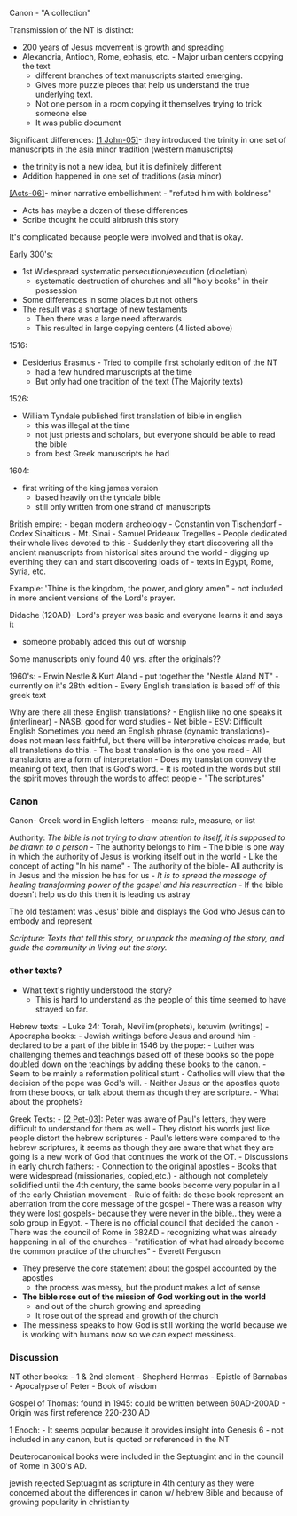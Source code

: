 Canon - "A collection"

Transmission of the NT is distinct: 
- 200 years of Jesus movement is growth and spreading 
- Alexandria, Antioch, Rome, ephasis, etc. - Major urban centers copying the text 
	- different branches of text manuscripts started emerging. 
	- Gives more puzzle pieces that help us understand the true underlying text.
	- Not one person in a room copying it themselves trying to trick someone else
	- It was public document


Significant differences:
[[1 John-05]](5-8)- they introduced the trinity in one set of manuscripts in the asia minor tradition (western manuscripts)
- the trinity is not a new idea, but it is definitely different
- Addition happened in one set of traditions (asia minor)

[[Acts-06]](8-9)- minor narrative embellishment - "refuted him with boldness"
- Acts has maybe a dozen of these differences
- Scribe thought he could airbrush this story

It's complicated because people were involved and that is okay. 

Early 300's:
- 1st Widespread systematic persecution/execution (diocletian)
	- systematic destruction of churches and all "holy books" in their possession
- Some differences in some places but not others
- The result was a shortage of new testaments
	- Then there was a large need afterwards
	- This resulted in large copying centers (4 listed above)

1516:
- Desiderius Erasmus - Tried to compile first scholarly edition of the NT
	- had a few hundred manuscripts at the time
	- But only had one tradition of the text (The Majority texts)

1526: 
- William Tyndale published first translation of bible in english
	- this was illegal at the time 
	- not just priests and scholars, but everyone should be able to read the bible
	- from best Greek manuscripts he had

1604: 
- first writing of the king james version
	- based heavily on the tyndale bible 
	- still only written from one strand of manuscripts

British empire: 
	- began modern archeology 
	- Constantin von Tischendorf - Codex Sinaiticus - Mt. Sinai
	- Samuel Prideaux Tregelles
		-  People dedicated their whole lives devoted to this
	- Suddenly they start discovering all the ancient manuscripts from historical sites around the world 
		- digging up everthing they can and start discovering loads of 
		- texts in Egypt, Rome, Syria, etc.

Example:
'Thine is the kingdom, the power, and glory amen" - not included in more ancient versions of the Lord's prayer.

Didache (120AD)- Lord's prayer was basic and everyone learns it and says it
- someone probably added this out of worship

Some manuscripts only found 40 yrs. after the originals??

1960's: 
	- Erwin Nestle & Kurt Aland
		- put together the "Nestle Aland NT"
			- currently on it's 28th edition
		- Every English translation is based off of this greek text 

Why are there all these English translations? 
	- English like no one speaks it (interlinear)
	- NASB: good for word studies
	- Net bible
	- ESV: Difficult English
Sometimes you need an English phrase (dynamic translations)- does not mean less faithful, but there will be interpretive choices made, but all translations do this.
	- The best translation is the one you read
	- All translations are a form of interpretation
	- Does my translation convey the meaning of text, then that is God's word. 
		- It is rooted in the words but still the spirit moves through the words to affect people
		- "The scriptures"

### Canon
Canon- Greek word in English letters
	- means: rule, measure, or list

Authority:
	*The bible is not trying to draw attention to itself, it is supposed to be drawn to a person*
	- The authority belongs to him
	- The bible is one way in which the authority of Jesus is working itself out in the world
		- Like the concept of acting "In his name"
	- The authority of the bible- All authority is in Jesus and the mission he has for us
		- *It is to spread the message of healing transforming power of the gospel and his resurrection*
			- If the bible doesn't help us do this then it is leading us astray

The old testament was Jesus' bible and displays the God who Jesus can to embody and represent

*Scripture: Texts that tell this story, or unpack the meaning of the story, and guide the community in living out the story.*

### other texts? 
- What text's rightly understood the story? 
	- This is hard to understand as the people of this time seemed to have strayed so far.

Hebrew texts: 
	- Luke 24: Torah, Nevi'im(prophets), ketuvim (writings)
	- Apocrapha books: 
		- Jewish writings before Jesus and around him
		- declared to be a part of the bible in 1546 by the pope:
			- Luther was challenging themes and teachings based off of these books so the pope doubled down on the teachings by adding these books to the canon.
			- Seem to be mainly a reformation political stunt
			- Catholics will view that the decision of the pope was God's will.
		- Neither Jesus or the apostles quote from these books, or talk about them as though they are scripture. 
			- What about the prophets?


Greek Texts: 
	- [[2 Pet-03]](15-16): Peter was aware of Paul's letters, they were difficult to understand for them as well
		- They distort his words just like people distort the hebrew scriptures
		- Paul's letters were compared to the hebrew scriptures, it seems as though they are aware that what they are going is a new work of God that continues the work of the OT.
	- Discussions in early church fathers:
		- Connection to the original apostles
		- Books that were widespread (missionaries, copied,etc.)
			- although not completely solidified until the 4th century, the same books become very popular in all of the early Christian movement
		- Rule of faith: do these book represent an aberration from the core message of the gospel
			- There was a reason why they were lost gospels- because they were never in the bible.. they were a solo group in Egypt.
	- There is no official council that decided the canon 
		- There was the council of Rome in 382AD
			- recognizing what was already happening in all of the churches
			- "ratification of what had already become the common practice of the churches" - Everett Ferguson
- They preserve the core statement about the gospel accounted by the apostles
	- the process was messy, but the product makes a lot of sense
- **The bible rose out of the mission of God working out in the world**
	- and out of the church growing and spreading
	- It rose out of the spread and growth of the church 
- The messiness speaks to how God is still working the world because we is working with humans now so we can expect messiness.

### Discussion

NT other books: 
	- 1 & 2nd clement
	- Shepherd Hermas
	- Epistle of Barnabas
	- Apocalypse of Peter
	- Book of wisdom

Gospel of Thomas: found in 1945: could be written between 60AD-200AD
	- Origin was first reference 220-230 AD

1 Enoch: 
	- It seems popular because it provides insight into Genesis 6
	- not included in any canon, but is quoted or referenced in the NT

Deuterocanonical books were included in the Septuagint and in the council of Rome in 300's AD.

jewish rejected Septuagint as scripture in 4th century as they were concerned about the differences in canon w/ hebrew Bible and because of growing popularity in christianity
	




